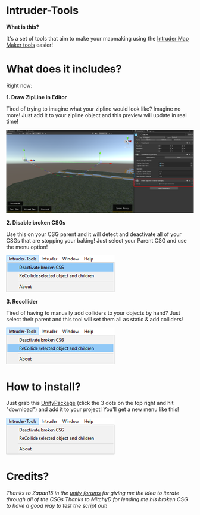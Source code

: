 # Intruder-Tools

**What is this?**

It's a set of tools that aim to make your mapmaking using the [Intruder Map Maker tools](https://sharklootgilt.superbossgames.com/wiki/index.php/IntruderMM) easier!

# What does it includes?

Right now:


 **1. Draw ZipLine in Editor**
 
Tired of trying to imagine what your zipline would look like? Imagine no more! 
Just add it to your zipline object and this preview will update in real time!

![Zipline script on zipline](https://github.com/goibacache/Intruder-Tools/blob/main/Release/imgs/ZipLine.png)

 **2. Disable broken CSGs**
	 
Use this on your CSG parent and it will detect and deactivate all of your CSGs that are stopping your baking!
Just select your Parent CSG and use the menu option!

![Deactivate option](https://github.com/goibacache/Intruder-Tools/blob/main/Release/imgs/Deactivate.png)

 **3. Recollider**

Tired of having to manually add colliders to your objects by hand? Just select their parent and this tool will set them all as static & add colliders!

![Recollide option](https://github.com/goibacache/Intruder-Tools/blob/main/Release/imgs/Recollide.png)
	 


# How to install?


Just grab this [UnityPackage](https://github.com/goibacache/Intruder-Tools/blob/main/Release/Intruder-Tools.unitypackage) (click the 3 dots on the top right and hit "download") and add it to your project! You'll get a new menu like this!

![New menu](https://github.com/goibacache/Intruder-Tools/blob/main/Release/imgs/Menu.png)

# Credits?
*Thanks to Zapan15 in the [unity forums](https://forum.unity.com/threads/progressive-gpu-error-failed-to-add-geometry-for-mesh-stud-mesh-is-missing-required-attribute-s.976230/#post-7092433) for giving me the idea to iterate through all of the CSGs*
 *Thanks to MitchyD for lending me his broken CSG to have a good way to test the script out!*

